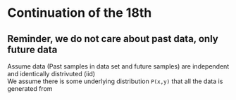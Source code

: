 # Continuation of the 18th
## Reminder, we do not care about past data, only future data
Assume data (Past samples in data set and future samples) are independent and identically distrivuted (iid)  
We assume there is some underlying distribution `P(x,y)` that all the data is generated from